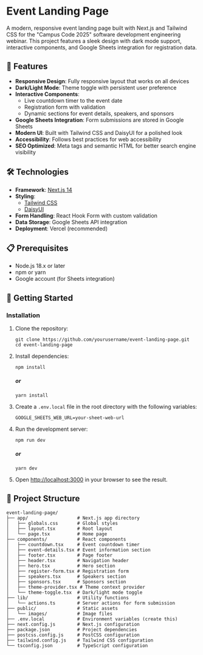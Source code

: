 # Event Landing Page

A modern, responsive event landing page built with Next.js and Tailwind CSS for the "Campus Code 2025" software development engineering webinar. This project features a sleek design with dark mode support, interactive components, and Google Sheets integration for registration data.

## 🌟 Features

- **Responsive Design**: Fully responsive layout that works on all devices
- **Dark/Light Mode**: Theme toggle with persistent user preference
- **Interactive Components**:
  - Live countdown timer to the event date
  - Registration form with validation
  - Dynamic sections for event details, speakers, and sponsors
- **Google Sheets Integration**: Form submissions are stored in Google Sheets
- **Modern UI**: Built with Tailwind CSS and DaisyUI for a polished look
- **Accessibility**: Follows best practices for web accessibility
- **SEO Optimized**: Meta tags and semantic HTML for better search engine visibility

## 🛠️ Technologies

- **Framework**: [Next.js 14](https://nextjs.org/)
- **Styling**:
  - [Tailwind CSS](https://tailwindcss.com/)
  - [DaisyUI](https://daisyui.com/)
- **Form Handling**: React Hook Form with custom validation
- **Data Storage**: Google Sheets API integration
- **Deployment**: Vercel (recommended)

## 📋 Prerequisites

- Node.js 18.x or later
- npm or yarn
- Google account (for Sheets integration)

## 🚀 Getting Started

### Installation

1.  Clone the repository:

        git clone https://github.com/yourusername/event-landing-page.git
        cd event-landing-page

2.  Install dependencies:

        npm install

    ##### or

        yarn install

3.  Create a `.env.local` file in the root directory with the following variables:

        GOOGLE_SHEETS_WEB_URL=your-sheet-web-url

4.  Run the development server:

        npm run dev

    ##### or

        yarn dev

5.  Open [http://localhost:3000](http://localhost:3000) in your browser to see the result.

## 📁 Project Structure

```
event-landing-page/
├── app/                  # Next.js app directory
│   ├── globals.css       # Global styles
│   ├── layout.tsx        # Root layout
│   └── page.tsx          # Home page
├── components/           # React components
│   ├── countdown.tsx     # Event countdown timer
│   ├── event-details.tsx # Event information section
│   ├── footer.tsx        # Page footer
│   ├── header.tsx        # Navigation header
│   ├── hero.tsx          # Hero section
│   ├── register-form.tsx # Registration form
│   ├── speakers.tsx      # Speakers section
│   ├── sponsors.tsx      # Sponsors section
│   ├── theme-provider.tsx # Theme context provider
│   └── theme-toggle.tsx  # Dark/light mode toggle
├── lib/                  # Utility functions
│   └── actions.ts        # Server actions for form submission
├── public/               # Static assets
│   └── images/           # Image files
├── .env.local            # Environment variables (create this)
├── next.config.js        # Next.js configuration
├── package.json          # Project dependencies
├── postcss.config.js     # PostCSS configuration
├── tailwind.config.js    # Tailwind CSS configuration
└── tsconfig.json         # TypeScript configuration
```
